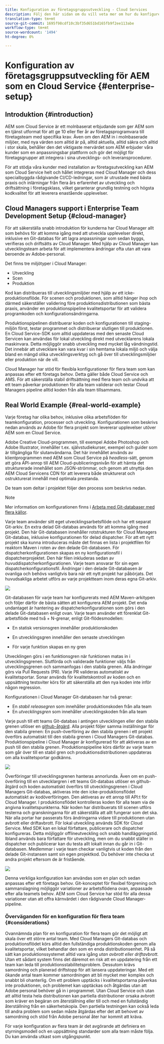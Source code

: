 ```yaml
---
title: Konfiguration av företagsgruppsutveckling - Cloud Services
description: Följ den här sidan om du vill veta mer om hur du konfigurerar Enterprise Team Development
translation-type: tm+mt
source-git-commit: 1695f98cdf10c3bf35d651bd165fb9f2ee113abe
workflow-type: tm+mt
source-wordcount: '1494'
ht-degree: 0%

---
```


# Konfiguration av företagsgruppsutveckling för AEM som en Cloud Service {#enterprise-setup}

## Introduktion {#introduction}

AEM som Cloud Service är ett molnbaserat erbjudande som ger AEM som en tjänst utformat för att ge 10 eller fler år av företagsprogramvara till företagsteam med specifika krav. Även om den AEM in i molnbaserade miljöer, med nya värden som alltid är på, alltid aktuella, alltid säkra och alltid i stor skala, behåller den det viktigaste mervärdet som AEM erbjuder våra kunder som en anpassningsbar plattform och gör det möjligt för företagsgrupper att integrera i sina utvecklings- och leveransprocedurer.

För att stödja våra kunder med installation av företagsutveckling kan AEM som Cloud Service helt och hållet integreras med Cloud Manager och dess specialbyggda rådgivande CI/CD-ledningar, som är utrustade med bästa praxis och inlärningar från flera års erfarenhet av utveckling och driftsättning i företagsklass, vilket garanterar grundlig testning och högsta kodkvalitet för att leverera enastående upplevelser.

## Cloud Managers support i Enterprise Team Development Setup {#cloud-manager}

För att säkerställa snabb introduktion för kunderna har Cloud Manager allt som behövs för att komma igång med att utveckla upplevelser direkt, inklusive en Git-databas för att lagra anpassningar som sedan byggs, verifieras och driftsätts av Cloud Manager.
Med hjälp av Cloud Manager kan utvecklingsteam arbeta för att implementera ändringar ofta utan att vara beroende av Adobe-personal.

Det finns tre miljötyper i Cloud Manager:

* Utveckling
* Scen
* Produktion

Kod kan distribueras till utvecklingsmiljöer med hjälp av ett icke-produktionsflöde. För scenen och produktionen, som alltid hänger ihop och därmed säkerställer validering före produktionsdistributionen som bästa praxis, använder en produktionspipeline kvalitetsportar för att validera programkoden och konfigurationsändringarna.

Produktionspipelinen distribuerar koden och konfigurationen till staging-miljön först, testar programmet och distribuerar slutligen till produktionen.
En Cloud Service-SDK som alltid uppdateras med den senaste Cloud Servicen kan användas för lokal utveckling direkt med utvecklarens lokala maskinvara. Detta möjliggör snabb utveckling med mycket låg vändningstid. Det innebär att utvecklare kan vara kvar i sin hemtama lokala miljö och välja bland en mängd olika utvecklingsverktyg och gå över till utvecklingsmiljöer eller produktion när de vill.

Cloud Manager har stöd för flexibla konfigurationer för flera team som kan anpassas efter ett företags behov. Detta gäller både Cloud Service och AMS. För att säkerställa stabil driftsättning med flera team och undvika att ett team påverkar produktionen för alla team validerar och testar Cloud Managers pipeline alltid koden från alla team tillsammans.


## Real World Example {#real-world-example}

Varje företag har olika behov, inklusive olika arbetsflöden för teamkonfiguration, processer och utveckling. Konfigurationen som beskrivs nedan används av Adobe för flera projekt som levererar upplevelser utöver AEM som en Cloud Service.

Adobe Creative Cloud-programmen, till exempel Adobe Photoshop och Adobe Illustrator, innehåller t.ex. självstudiekurser, exempel och guider som är tillgängliga för slutanvändarna. Det här innehållet används av klientprogrammen med AEM som Cloud Service på *headless*-sätt, genom att göra API-anrop till AEM Cloud-publiceringsnivån för att hämta det strukturerade innehållet som JSON-strömmar, och genom att utnyttja den AEM Cloud Servicens CDN för att leverera både strukturerat och ostrukturerat innehåll med optimala prestanda.

De team som deltar i projektet följer den process som beskrivs nedan.

>[!NOTE]
>Mer information om konfigurationen finns i [Arbeta med Git-databaser med flera källor](https://experienceleague.adobe.com/docs/experience-manager-cloud-manager/using/managing-code/working-with-multiple-source-git-repos.html#managing-code).

Varje team använder sitt eget utvecklingsarbetsflöde och har ett separat Git-arkiv. En extra delad Git-databas används för att komma igång med projekt. Den här Git-databasen innehåller rotstrukturen för Cloud Managers Git-databas, inklusive konfigurationen för delad dispatcher. För att ett nytt projekt ska kunna introduceras måste det finnas en lista i projektfilen för reaktorn Maven i roten av den delade Git-databasen. För dispatcherkonfigurationen skapas en ny konfigurationsfil i dispatcherprojektet. Den här filen inkluderas sedan av huvuddispatcherkonfigurationen. Varje team ansvarar för sin egen dispatcherkonfigurationsfil. Ändringar i den delade Git-databasen är ovanliga och behövs vanligtvis bara när ett nytt projekt har påbörjats. Det huvudsakliga arbetet utförs av varje projektteam inom deras egna Git-arkiv.

![](assets/team-setup1.png)

Git-databasen för varje team har konfigurerats med AEM Maven-arkitypen och följer därför de bästa sätten att konfigurera AEM projekt. Det enda undantaget är hantering av dispatcherkonfigurationen som görs i den delade Git-databasen enligt ovan.
Varje team använder ett förenklat Git-arbetsflöde med två + N-grenar, enligt Git-flödesmodellen:

* En statisk versionsgren innehåller produktionskoden

* En utvecklingsgren innehåller den senaste utvecklingen

* För varje funktion skapas en ny gren


Utvecklingen görs i en funktionsgren när funktionen matas in i utvecklingsgrenen. Slutförda och validerade funktioner väljs från utvecklingsgrenen och sammanfogas i den stabila grenen. Alla ändringar görs via Pull Requests (PR). Varje PR valideras automatiskt av kvalitetsportar. Sonar används för kvalitetskontroll av koden och en uppsättning testsviter körs för att säkerställa att den nya koden inte inför någon regression.

Konfigurationen i Cloud Manager Git-databasen har två grenar:

* En *stabil releasegren* som innehåller produktionskoden från alla team
* En *utvecklingsgren* som innehåller utvecklingskoden från alla team

Varje push till ett teams Git-databas i antingen utvecklingen eller den stabila grenen utlöser en [github-åtgärd](https://experienceleague.adobe.com/docs/experience-manager-cloud-manager/using/managing-code/working-with-multiple-source-git-repos.html?lang=en#managing-code). Alla projekt följer samma inställningar för den stabila grenen: En push-överföring av den stabila grenen i ett projekt överförs automatiskt till den stabila grenen i Cloud Managers Git-databas. Produktionspipeline i Cloud Manager är konfigurerad för att aktiveras av en push till den stabila grenen. Produktionspipeline körs därför av varje team som går över till en stabil gren och produktionsdistributionen uppdateras om alla kvalitetsportar godkänns.

![](assets/team-setup2.png)

Överföringar till utvecklingsgrenen hanteras annorlunda. Även om en push-överföring till en utvecklargren i ett teams Git-databas utlöser en github-åtgärd och koden automatiskt överförs till utvecklingsgrenen i Cloud Managers Git-databas, aktiveras inte den icke-produktionsflödet automatiskt av kodöverföringen. Den aktiveras av ett anrop till API:t för Cloud Manager.
I produktionsflödet kontrolleras koden för alla team via de angivna kvalitetspunkterna. När koden har distribuerats till scenen utförs testerna och granskningarna för att säkerställa att allt fungerar som det ska. När alla portar har passerats förs ändringarna vidare till produktionen utan avbrott eller driftavbrott.
För lokal utveckling används SDK för Cloud Service. Med SDK kan en lokal författare, publicerare och dispatcher konfigureras. Detta möjliggör offlineutveckling och snabb handläggningstid. Ibland används bara författare för utveckling, men om du snabbt ställer in dispatcher och publicerar kan du testa allt lokalt innan du går in i Git-databasen. Medlemmar i varje team checkar vanligtvis ut koden från den delade Git-instansen samt sin egen projektkod. Du behöver inte checka ut andra projekt eftersom de är fristående.

![](assets/team-setup3.png)

Denna verkliga konfiguration kan användas som en plan och sedan anpassas efter ett företags behov. Git-konceptet för flexibel förgrening och sammanslagning möjliggör variationer av arbetsflödena ovan, anpassade efter alla teamets behov. AEM som Cloud Service har stöd för alla dessa variationer utan att offra kärnvärdet i den rådgivande Cloud Manager-pipeline.

### Överväganden för en konfiguration för flera team {#considerations}

Ovannämnda plan för en konfiguration för flera team gör det möjligt att skala över ett större antal team. Med Cloud Managers Git-databas och produktionsflödet körs alltid den fullständiga produktionskoden genom alla kvalitetsportar, vilket behandlar den som en enda distributionsenhet. På så sätt kan produktionssystemet alltid vara igång *utan avbrott eller driftavbrott.*
Utan ett sådant system finns det däremot en risk att en uppdatering från ett team kan leda till produktionsstabilitetsproblem. Dessutom krävs samordning och planerad driftstopp för att lansera uppdateringar. Med ett ökande antal team kommer samordningen att bli mycket mer komplex och snabbt bli ohanterlig.
Om ett problem upptäcks i kvalitetsportarna påverkas inte produktionen, och problemet kan upptäckas och åtgärdas utan att Adobe personal behöver gå in i programmet. Utan Cloud Service och utan att alltid testa hela distributionen kan partiella distributioner orsaka avbrott som kräver en begäran om återställning eller till och med en fullständig återställning från en säkerhetskopia. Den partiella testningen kan också leda till andra problem som sedan måste åtgärdas efter det att behovet av samordning och stöd från Adobe personal åter har kommit att kräva.

För varje konfiguration av flera team är det avgörande att definiera en styrningsmodell och en uppsättning standarder som alla team måste följa. Du kan använda utkast som utgångspunkt.